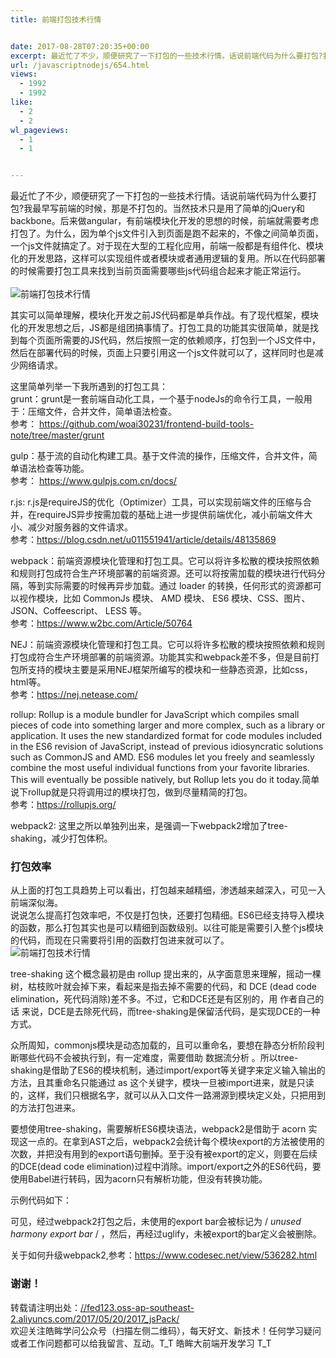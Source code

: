 ```yaml
---
title: 前端打包技术行情


date: 2017-08-28T07:20:35+00:00
excerpt: 最近忙了不少，顺便研究了一下打包的一些技术行情。话说前端代码为什么要打包?我最早写前端的时候，那是不打包的。当然技术只是用了简单的jQuery和backbone。后来做angular，有前端模块化开发的思想的时候，前端就需要考虑打包了。为什么，因为单个js文件引入到页面是跑不起来的，不像之间简单页面，一个js文件就搞定了。对于现在大型的工程化应用，前端一般都是有组件化、模块化的开发思路，这样可以实现组件或者模块或者通用逻辑的复用。所以在代码部署的时候需要打包工具来找到当前页面需要哪些js代码组合起来才能正常运行。
url: /javascriptnodejs/654.html
views:
  - 1992
  - 1992
like:
  - 2
  - 2
wl_pageviews:
  - 1
  - 1


---
```

最近忙了不少，顺便研究了一下打包的一些技术行情。话说前端代码为什么要打包?我最早写前端的时候，那是不打包的。当然技术只是用了简单的jQuery和backbone。后来做angular，有前端模块化开发的思想的时候，前端就需要考虑打包了。为什么，因为单个js文件引入到页面是跑不起来的，不像之间简单页面，一个js文件就搞定了。对于现在大型的工程化应用，前端一般都是有组件化、模块化的开发思路，这样可以实现组件或者模块或者通用逻辑的复用。所以在代码部署的时候需要打包工具来找到当前页面需要哪些js代码组合起来才能正常运行。  
<a></a>  
![前端打包技术行情][1] 

其实可以简单理解，模块化开发之前JS代码都是单兵作战。有了现代框架，模块化的开发思想之后，JS都是组团搞事情了。打包工具的功能其实很简单，就是找到每个页面所需要的JS代码，然后按照一定的依赖顺序，打包到一个JS文件中，然后在部署代码的时候，页面上只要引用这一个js文件就可以了，这样同时也是减少网络请求。

这里简单列举一下我所遇到的打包工具：  
grunt：grunt是一套前端自动化工具，一个基于nodeJs的命令行工具，一般用于：压缩文件，合并文件，简单语法检查。  
参考： <a href="https://github.com/woai30231/frontend-build-tools-note/tree/master/grunt" target="_blank" rel="external">https://github.com/woai30231/frontend-build-tools-note/tree/master/grunt</a>

gulp：基于流的自动化构建工具。基于文件流的操作，压缩文件，合并文件，简单语法检查等功能。  
参考： <a href="https://www.gulpjs.com.cn/docs/" target="_blank" rel="external">https://www.gulpjs.com.cn/docs/</a>

r.js: r.js是requireJS的优化（Optimizer）工具，可以实现前端文件的压缩与合并，在requireJS异步按需加载的基础上进一步提供前端优化，减小前端文件大小、减少对服务器的文件请求。  
参考：<a href="https://blog.csdn.net/u011551941/article/details/48135869" target="_blank" rel="external">https://blog.csdn.net/u011551941/article/details/48135869</a>

webpack：前端资源模块化管理和打包工具。它可以将许多松散的模块按照依赖和规则打包成符合生产环境部署的前端资源。还可以将按需加载的模块进行代码分隔，等到实际需要的时候再异步加载。通过 loader 的转换，任何形式的资源都可以视作模块，比如 CommonJs 模块、 AMD 模块、 ES6 模块、CSS、图片、 JSON、Coffeescript、 LESS 等。  
参考：<a href="https://www.w2bc.com/Article/50764" target="_blank" rel="external">https://www.w2bc.com/Article/50764</a>

NEJ：前端资源模块化管理和打包工具。它可以将许多松散的模块按照依赖和规则打包成符合生产环境部署的前端资源。功能其实和webpack差不多，但是目前打包所支持的模块主要是采用NEJ框架所编写的模块和一些静态资源，比如css，html等。  
参考：<a href="https://nej.netease.com/" target="_blank" rel="external">https://nej.netease.com/</a>

rollup: Rollup is a module bundler for JavaScript which compiles small pieces of code into something larger and more complex, such as a library or application. It uses the new standardized format for code modules included in the ES6 revision of JavaScript, instead of previous idiosyncratic solutions such as CommonJS and AMD. ES6 modules let you freely and seamlessly combine the most useful individual functions from your favorite libraries. This will eventually be possible natively, but Rollup lets you do it today.简单说下rollup就是只将调用过的模块打包，做到尽量精简的打包。  
参考：<a href="https://rollupjs.org/" target="_blank" rel="external">https://rollupjs.org/</a>

webpack2: 这里之所以单独列出来，是强调一下webpack2增加了tree-shaking，减少打包体积。

### [][2]打包效率

从上面的打包工具趋势上可以看出，打包越来越精细，渗透越来越深入，可见一入前端深似海。  
说说怎么提高打包效率吧，不仅是打包快，还要打包精细。ES6已经支持导入模块的函数，那么打包其实也是可以精细到函数级别。以往可能是需要引入整个js模块的代码，而现在只需要将引用的函数打包进来就可以了。  
![前端打包技术行情][3] 

tree-shaking 这个概念最初是由 rollup 提出来的，从字面意思来理解，摇动一棵树，枯枝败叶就会掉下来，看起来是指去掉不需要的代码，和 DCE (dead code elimination，死代码消除)差不多。不过，它和DCE还是有区别的，用 作者自己的话 来说，DCE是去除死代码，而tree-shaking是保留活代码，是实现DCE的一种方式。

众所周知，commonjs模块是动态加载的，且可以重命名，要想在静态分析阶段判断哪些代码不会被执行到，有一定难度，需要借助 数据流分析 。所以tree-shaking是借助了ES6的模块机制，通过import/export等关键字来定义输入输出的方法，且其重命名只能通过 as 这个关键字，模块一旦被import进来，就是只读的，这样，我们只根据名字，就可以从入口文件一路溯源到模块定义处，只把用到的方法打包进来。

要想使用tree-shaking，需要解析ES6模块语法，webpack2是借助于 acorn 实现这一点的。在拿到AST之后，webpack2会统计每个模块export的方法被使用的次数，并把没有用到的export语句删掉。至于没有被export的定义，则要在后续的DCE(dead code elimination)过程中消除。import/export之外的ES6代码，要使用Babel进行转码，因为acorn只有解析功能，但没有转换功能。

示例代码如下：





可见，经过webpack2打包之后，未使用的export bar会被标记为 / _unused harmony export bar_ / ，然后，再经过uglify，未被export的bar定义会被删除。

关于如何升级webpack2,参考：<a href="https://www.codesec.net/view/536282.html" target="_blank" rel="external">https://www.codesec.net/view/536282.html</a>

### [][4]谢谢！

转载请注明出处：<a href="//fed123.oss-ap-southeast-2.aliyuncs.com/2017/05/20/2017_jsPack/" target="_blank" rel="external">//fed123.oss-ap-southeast-2.aliyuncs.com/2017/05/20/2017_jsPack/</a>  
欢迎关注皓眸学问公众号（扫描左侧二维码），每天好文、新技术！任何学习疑问或者工作问题都可以给我留言、互动。T\_T 皓眸大前端开发学习 T\_T

 [1]: //fed123.oss-ap-southeast-2.aliyuncs.com/wp-content/uploads/2017/08/20170829_59a591a1df458.jpg
 [2]: //fed123.oss-ap-southeast-2.aliyuncs.com/2017/05/20/2017_jsPack/#打包效率 "打包效率"
 [3]: //fed123.oss-ap-southeast-2.aliyuncs.com/wp-content/uploads/2017/08/20170829_59a591a32325f.jpg
 [4]: //fed123.oss-ap-southeast-2.aliyuncs.com/2017/05/20/2017_jsPack/#谢谢！ "谢谢！"